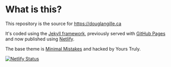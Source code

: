 # What is this?

This repository is the source for https://douglangille.ca

It's coded using the [Jekyll framework](https://jekyllrb.com/), previously served with [GitHub Pages](https://pages.github.com) and now published using [Netlify](https://netlify.com).

The base theme is [Minimal Mistakes](https://mmistakes.github.io/minimal-mistakes) and hacked by Yours Truly.

[![Netlify Status](https://api.netlify.com/api/v1/badges/35e834aa-3d47-442c-ba83-3fb8e1997c9e/deploy-status)](https://app.netlify.com/sites/douglangille/deploys)

